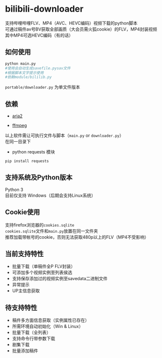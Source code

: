 # bilibili-downloader
支持哔哩哔哩FLV、MP4（AVC、HEVC编码）视频下载的python脚本<br>
可通过稿件av号BV获取全部画质（大会员需火狐cookie）的FLV，MP4封装视频<br>
其中MP4可选HEVC编码（有的话）<br>
## 如何使用
```Bash
python main.py 
#使用会自动生成savefile.pysav文件
#根据脚本文字提示使用
#依赖module/bililib.py
```
`portable/downloader.py` 为单文件版本
## 依赖
* [aria2](https://github.com/aria2/aria2)

* [ffmpeg](https://ffmpeg.org/)

以上软件需让可执行文件与脚本（`main.py` or `downloader.py`）<br>
在同一目录下

* python requests 模块
```Bash
pip install requests
```
## 支持系统及Python版本
Python 3<br>
目前仅支持 Windows（后期会支持Linux系统）
## Cookie使用
支持firefox浏览器的`cookies.sqlite`<br>
`cookies.sqlite`文件和`main.py`放置在同一文件夹<br>
推荐加载带帐号的cookie，否则无法获取480p以上的FLV（MP4不受影响）
## 当前支持特性
+ 批量下载（单稿件全P FLV封装）
+ 可添加多个视频实例至列表侯选
+ 支持保存添加过的视频实例至savedata二进制文件
+ 异常提示
+ UP主信息获取
## 待支持特性
+ 稿件多方面信息获取（实例属性已存在）
+ 所需环境自动初始化（Win & Linux）
+ 批量下载（全列表）
+ 支持命令行带参数下载
+ 剧集下载
+ 批量添加稿件
